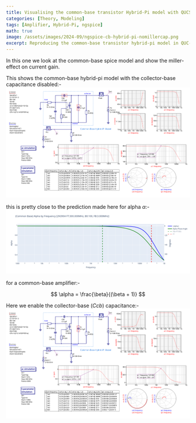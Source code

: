 ```yaml
---
title: Visualising the common-base transistor Hybrid-Pi model with QUCS-S and ngspice
categories: [Theory, Modeling]
tags: [Amplifier, Hybrid-Pi, ngspice]
math: true
image: /assets/images/2024-09/ngspice-cb-hybrid-pi-nomillercap.png
excerpt: Reproducing the common-base transistor hybrid-pi model in QUC-S/ngspice and modelling the collector-base capacitance feedback (aka the Miller Effect)
---
```


In this one we look at the common-base spice model and show the miller-effect on current gain.

This shows the common-base hybrid-pi model with the collector-base capacitance disabled:-
![The common-base Hybrid-Pi model without collector-base capacitance](/assets/images/2024-09/ngspice-cb-hybrid-pi-nomillercap.png)

this is pretty close to the prediction made here for alpha $\alpha$:-
![Plot of the Hybrid-Pi common-base alpha](/assets/images/2024-09/hybrid-pi-cb-alpha-plot.png)

for a common-base amplifier:-

$$
\alpha = \frac{\beta}{(\beta + 1)}
$$

Here we enable the collector-base (_Ccb_) capacitance:-
![The Hybrid-Pi model with collector-base capacitance](/assets/images/2024-09/ngspice-cb-hybrid-pi-millercap.png)
